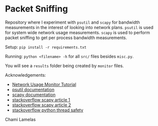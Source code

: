 # Packet Sniffing

Repository where I experiment with `psutil` and `scapy` for bandwidth measurements in the interest of looking into network plans. `psutil` is used for system wide
network usage measurements. `scapy` is used to perform packet sniffing to get per process bandwidth measurements.

Setup: `pip install -r requirements.txt`

Running: `python <filename> -h` for all `src/` files besides `misc.py`.

You will see a `results` folder being created by `monitor` files.

Acknowledgements:
* [Network Usage Monitor Tutorial](https://www.thepythoncode.com/article/make-a-network-usage-monitor-in-python)
* [psutil documentation](https://psutil.readthedocs.io/en/latest/)
* [scapy documentation](https://scapy.readthedocs.io/en/latest/api/scapy.sendrecv.html)
* [stackoverflow scapy article 1](https://stackoverflow.com/questions/19311673/fetch-source-address-and-port-number-of-packet-scapy-script)
* [stackoverflow scapy article 2](https://stackoverflow.com/questions/10552067/get-packet-size-in-scapy-python)
* [stackoverflow python thread safety](https://stackoverflow.com/questions/6953351/thread-safety-in-pythons-dictionary)

Chami Lamelas


